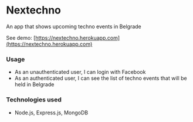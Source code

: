 # Nextechno
An app that shows upcoming techno events in Belgrade


See demo: [https://nextechno.herokuapp.com](https://nextechno.herokuapp.com)


### Usage 
* As an unauthenticated user, I can login with Facebook
* As an authenticated user, I can see the list of techno events that will be held in Belgrade

### Technologies used
* Node.js, Express.js, MongoDB
